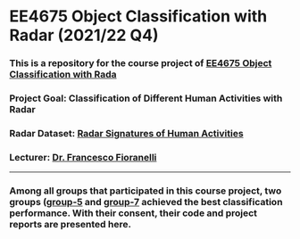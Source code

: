 ﻿# EE4675 Object Classification with Radar (2021/22 Q4)
### This is a repository for the course project of [EE4675 Object Classification with Rada](http://radar.ewi.tudelft.nl/Education/coursedetail.php?mi=172)
### Project Goal: Classification of Different Human Activities with Radar
### Radar Dataset: [Radar Signatures of Human Activities](https://researchdata.gla.ac.uk/848/)
### Lecturer: [Dr. Francesco Fioranelli](http://radar.ewi.tudelft.nl/People/bio.php?id=661)
---
### Among all groups that participated in this course project, two groups ([group-5](https://github.com/SimmyZhu/TUD-EE4675-Project-2022/tree/main/Group_5) and [group-7](https://github.com/SimmyZhu/TUD-EE4675-Project-2022/tree/main/Group_7) achieved the best classification performance. With their consent, their code and project reports are presented here.
